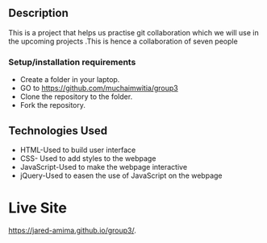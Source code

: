 ## Description
This is a project that helps us practise git collaboration which we will use in the upcoming projects .This is hence a collaboration of seven people 
### Setup/installation requirements
* Create a folder in your laptop.
* GO to https://github.com/muchaimwitia/group3
* Clone the repository to the folder.
* Fork the repository.
## Technologies Used
* HTML-Used to build user interface
* CSS- Used to add styles to the webpage
* JavaScript-Used to make the webpage interactive
* jQuery-Used to easen the use of JavaScript on the webpage

# Live Site
https://jared-amima.github.io/group3/.
